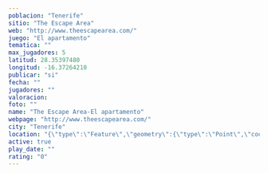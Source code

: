 ```yaml
---
poblacion: "Tenerife"
sitio: "The Escape Area"
web: "http://www.theescapearea.com/"
juego: "El apartamento"
tematica: ""
max_jugadores: 5
latitud: 28.35397480
longitud: -16.37264210
publicar: "si"
fecha: ""
jugadores: ""
valoracion: 
foto: ""
name: "The Escape Area-El apartamento"
webpage: "http://www.theescapearea.com/"
city: "Tenerife"
location: "{\"type\":\"Feature\",\"geometry\":{\"type\":\"Point\",\"coordinates\":[28.3539748,-16.3726421]}}"
active: true
play_date: ""
rating: "0"
---
```

